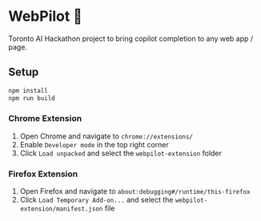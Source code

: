 # WebPilot 🚀

Toronto AI Hackathon project to bring copilot completion to any web app / page.

## Setup

```bash
npm install
npm run build
```

### Chrome Extension

1. Open Chrome and navigate to `chrome://extensions/`
2. Enable `Developer mode` in the top right corner
3. Click `Load unpacked` and select the `webpilot-extension` folder

### Firefox Extension

1. Open Firefox and navigate to `about:debugging#/runtime/this-firefox`
2. Click `Load Temporary Add-on...` and select the `webpilot-extension/manifest.json` file
